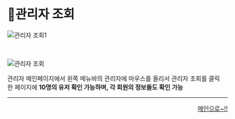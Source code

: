 # 📌관리자 조회   

![관리자 조회1](https://user-images.githubusercontent.com/105382798/182517908-e41cef61-c993-4c8f-86e7-766ffae6afcf.png)

<br>

![관리자 조회](https://user-images.githubusercontent.com/105382798/182517921-02b73818-eab5-445a-aff2-94abda8a78ef.png)

관리자 메인페이지에서 왼쪽 메뉴바의 관리자에 마우스를 올리서 관리자 조회를 클릭   
한 페이지에 **10명의 유저 확인 가능하며, 각 회원의 정보들도 확인 가능**

***
<div align="right">   
  
[메인으로~!!](https://github.com/Runu09/finalproject/blob/main/%EA%B5%AC%ED%98%84%EC%84%A4%EB%AA%85/%EA%B4%80%EB%A6%AC%EC%9E%90%20%EB%A9%94%EC%9D%B8.md)   

</div>

